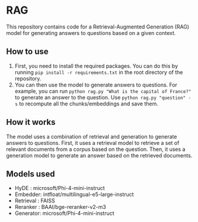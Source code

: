 # RAG
This repository contains code for a Retrieval-Augmented Generation (RAG) model for generating answers to questions based on a given context.

## How to use
1. First, you need to install the required packages. You can do this by running `pip install -r requirements.txt` in the root directory of the repository.
2. You can then use the model to generate answers to questions. For example, you can run `python rag.py "What is the capital of France?"` to generate an answer to the question. Use `python rag.py "question" -s`  to recompute all the chunks/embeddings and save them.

## How it works
The model uses a combination of retrieval and generation to generate answers to questions. First, it uses a retrieval model to retrieve a set of relevant documents from a corpus based on the question. Then, it uses a generation model to generate an answer based on the retrieved documents.

## Models used
- HyDE : microsoft/Phi-4-mini-instruct
- Embedder: intfloat/multilingual-e5-large-instruct
- Retrieval : FAISS
- Reranker : BAAI/bge-reranker-v2-m3
- Generator: microsoft/Phi-4-mini-instruct
